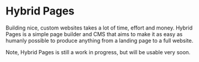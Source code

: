 # Hybrid Pages

Building nice, custom websites takes a lot of time, effort and money. Hybrid Pages is a simple page builder and CMS that aims to make it as easy as humanly possible to produce anything from a landing page to a full website.

Note, Hybrid Pages is still a work in progress, but will be usable very soon.
